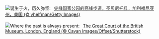 ![](https://www.bing.com/th?id=OHR.PinnaclesPeaks_ZH-CN1603877182_UHD.jpg&w=1000)诞生于火，历久弥坚:&nbsp;&ensp;[尖峰国家公园的高峰步道，圣贝尼托县，加利福尼亚州，美国 (© yhelfman/Getty Images)](https://www.bing.com/th?id=OHR.PinnaclesPeaks_ZH-CN1603877182_UHD.jpg)
<br><br/>
![](https://www.bing.com/th?id=OHR.MuseumCourt_EN-US0003531841_UHD.jpg&w=1000)Where the past is always present:&nbsp;&ensp;[The Great Court of the British Museum, London, England (© Cavan Images/Offset/Shutterstock)](https://www.bing.com/th?id=OHR.MuseumCourt_EN-US0003531841_UHD.jpg)
<br><br/>
